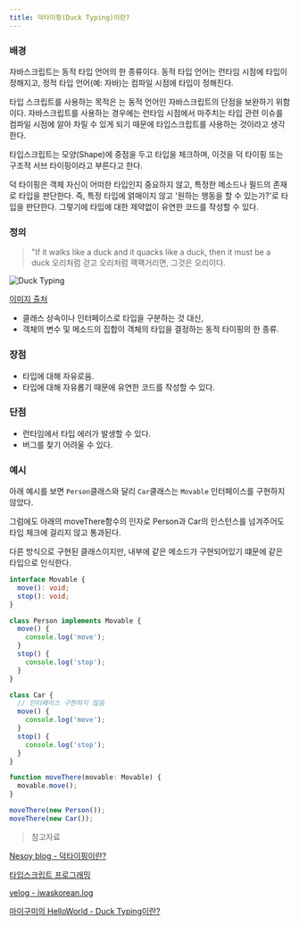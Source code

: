 ```yaml
---
title: 덕타이핑(Duck Typing)이란?
---
```


### 배경

자바스크립트는 동적 타입 언어의 한 종류이다. 동적 타입 언어는 런타임 시점에 타입이 정해지고, 정적 타입 언어(예: 자바)는 컴파일 시점에 타입이 정해진다.

타입 스크립트를 사용하는 목적은 는 동적 언어인 자바스크립트의 단점을 보완하기 위함이다. 자바스크립트를 사용하는 경우에는 런타임 시점에서 마주치는 타입 관련 이슈를 컴파일 시점에 알아 차릴 수 있게 되기 때문에 타입스크립트를 사용하는 것이라고 생각한다.

타입스크립트는 모양(Shape)에 중점을 두고 타입을 체크하며, 이것을 덕 타이핑 또는 구조적 서브 타이핑이라고 부른다고 한다.

덕 타이핑은 객체 자신이 어떠한 타입인지 중요하지 않고, 특정한 메소드나 필드의 존재로 타입을 판단한다. 즉, 특정 타입에 얽매이지 않고 '원하는 행동을 할 수 있는가?'로 타입을 판단한다.
그렇기에 타입에 대한 제약없이 유연한 코드를 작성할 수 있다.

### 정의

> "If it walks like a duck and it quacks like a duck, then it must be a duck
> 오리처럼 걷고 오리처럼 꽥꽥거리면, 그것은 오리이다.

![Duck Typing](https://devopedia.org/images/article/24/2998.1514520209.jpg)

[이미지 출처](https://devopedia.org/duck-typing)

- 클래스 상속이나 인터페이스로 타입을 구분하는 것 대신,
- 객체의 변수 및 메소드의 집합이 객체의 타입을 결정하는 동적 타이핑의 한 종류.

### 장점

- 타입에 대해 자유로움.
- 타입에 대해 자유롭기 때문에 유연한 코드를 작성할 수 있다.

### 단점

- 런타임에서 타입 에러가 발생할 수 있다.
- 버그를 찾기 어려울 수 있다.

### 예시

아래 예시를 보면 `Person`클래스와 달리 `Car`클래스는 `Movable` 인터페이스를 구현하지 않았다.

그럼에도 아래의 moveThere함수의 인자로 Person과 Car의 인스턴스를 넘겨주어도 타입 체크에 걸리지 않고 통과된다.

다른 방식으로 구현된 클래스이지만, 내부에 같은 메소드가 구현되어있기 떄문에 같은 타입으로 인식한다.

```ts
interface Movable {
  move(): void;
  stop(): void;
}

class Person implements Movable {
  move() {
    console.log('move');
  }
  stop() {
    console.log('stop');
  }
}

class Car {
  // 인터페이스 구현하지 않음
  move() {
    console.log('move');
  }
  stop() {
    console.log('stop');
  }
}

function moveThere(movable: Movable) {
  movable.move();
}

moveThere(new Person());
moveThere(new Car());
```

> 참고자료

[Nesoy blog - 덕타이핑이란?](https://nesoy.github.io/articles/2018-02/Duck-Typing)

[타입스크립트 프로그래밍](http://www.yes24.com/Product/Goods/90265564?OzSrank=2)

[velog - iwaskorean.log](https://velog.io/@iwaskorean/JavaScript-33%EA%B0%80%EC%A7%80-%EA%B0%9C%EB%85%90-3.-Implicit-Explicit-Coercion-and-Duck-Typing%EC%95%94%EC%8B%9C%EC%A0%81-%EB%AA%85%EC%8B%9C%EC%A0%81-%ED%98%95%EB%B3%80%ED%99%98%EA%B3%BC-%EB%8D%95-%ED%83%80%EC%9D%B4%ED%95%91)

[마이구미의 HelloWorld - Duck Typing이란?](https://mygumi.tistory.com/367)
